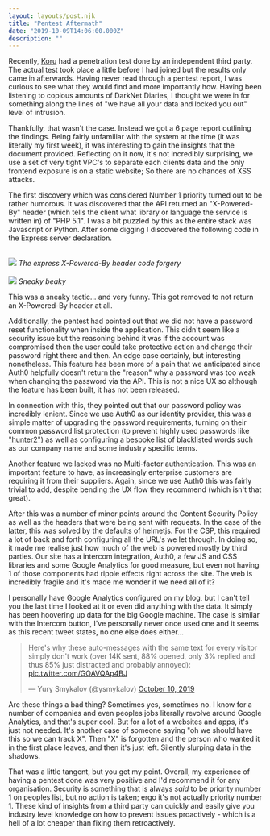 ```yaml
---
layout: layouts/post.njk
title: "Pentest Aftermath"
date: "2019-10-09T14:06:00.000Z"
description: ""
---
```


Recently, [Koru](https://joinkoru.com) had a penetration test done by an independent third party. The actual test took place a little before I had joined but the results only came in afterwards. Having never read through a pentest report, I was curious to see what they would find and more importantly how. Having been listening to copious amounts of DarkNet Diaries, I thought we were in for something along the lines of "we have all your data and locked you out" level of intrusion.

Thankfully, that wasn't the case. Instead we got a 6 page report outlining the findings. Being fairly unfamiliar with the system at the time (it was literally my first week), it was interesting to gain the insights that the document provided.
Reflecting on it now, it's not incredibly surprising, we use a set of very tight VPC's to separate each clients data and the only frontend exposure is on a static website; So there are no chances of XSS attacks.

The first discovery which was considered Number 1 priority turned out to be rather humorous. It was discovered that the API returned an "X-Powered-By" header (which tells the client what library or language the service is written in) of "PHP 5.1".
I was a bit puzzled by this as the entire stack was Javascript or Python. After some digging I discovered the following code in the Express server declaration.

</br>

<div class="image">
	<img src="../../assets/images/header-code.png"/>
	<em>The express X-Powered-By header code forgery</em>
</div>

</br>

<div class="image">
	<img src="../../assets/images/illusion-100.jpeg"/>
	<em>Sneaky beaky</em>
</div>

This was a sneaky tactic... and very funny. This got removed to not return an X-Powered-By header at all.

Additionally, the pentest had pointed out that we did not have a password reset functionality when inside the application. This didn't seem like a security issue but the reasoning behind it was if the account was compromised then the user could take protective action and change their password right there and then. An edge case certainly, but interesting nonetheless.
This feature has been more of a pain that we anticipated since Auth0 helpfully doesn't return the "reason" why a password was too weak when changing the password via the API. This is not a nice UX so although the feature has been built, it has not been released.

In connection with this, they pointed out that our password policy was incredibly lenient. Since we use Auth0 as our identity provider, this was a simple matter of upgrading the password requirements, turning on their common password list protection (to prevent highly used passwords like ["hunter2"](http://bash.org/?244321)) as well as configuring a bespoke list of blacklisted words such as our company name and some industry specific terms.

Another feature we lacked was no Multi-factor authentication. This was an important feature to have, as increasingly enterprise customers are requiring it from their suppliers. Again, since we use Auth0 this was fairly trivial to add, despite bending the UX flow they recommend (which isn't that great).

After this was a number of minor points around the Content Security Policy as well as the headers that were being sent with requests. In the case of the latter, this was solved by the defaults of helmetjs. For the CSP, this required a lot of back and forth configuring all the URL's we let through. In doing so, it made me realise just how much of the web is powered mostly by third parties. Our site has a intercom integration, Auth0, a few JS and CSS libraries and some Google Analytics for good measure, but even not having 1 of those components had ripple effects right across the site. The web is incredibly fragile and it's made me wonder if we need all of it?

I personally have Google Analytics configured on my blog, but I can't tell you the last time I looked at it or even did anything with the data. It simply has been hoovering up data for the big Google machine. The case is similar with the Intercom button, I've personally never once used one and it seems as this recent tweet states, no one else does either...

<blockquote class="twitter-tweet"><p lang="en" dir="ltr">Here&#39;s why these auto-messages with the same text for every visitor simply don&#39;t work (over 14K sent, 88% opened, only 3% replied and thus 85% just distracted and probably annoyed): <a href="https://t.co/GOAVQAp4BJ">pic.twitter.com/GOAVQAp4BJ</a></p>&mdash; Yury Smykalov (@ysmykalov) <a href="https://twitter.com/ysmykalov/status/1182194935967211520?ref_src=twsrc%5Etfw">October 10, 2019</a></blockquote> <script async src="https://platform.twitter.com/widgets.js" charset="utf-8"></script>

Are these things a bad thing? Sometimes yes, sometimes no. I know for a number of companies and even peoples jobs literally revolve around Google Analytics, and that's super cool. But for a lot of a websites and apps, it's just not needed. It's another case of someone saying "oh we should have this so we can track X". Then "X" is forgotten and the person who wanted it in the first place leaves, and then it's just left. Silently slurping data in the shadows.

That was a little tangent, but you get my point. Overall, my experience of having a pentest done was very positive and I'd recommend it for any organisation. Security is something that is always _said_ to be priority number 1 on peoples list, but no action is taken; ergo it's not actually priority number 1. These kind of insights from a third party can quickly and easily give you industry level knowledge on how to prevent issues proactively - which is a hell of a lot cheaper than fixing them retroactively.
